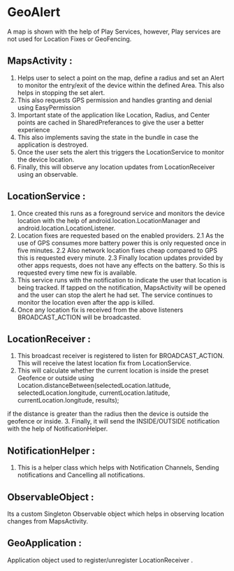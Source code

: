 # GeoAlert
A map is shown with the help of Play Services, however, Play services are not used for Location Fixes or GeoFencing.

## MapsActivity :

1. Helps user to select a point on the map, define a radius and set an Alert to monitor the entry/exit of the device within the defined Area. This also helps in stopping the set alert.
2. This also requests GPS permission and handles granting and denial using EasyPermission
3. Important state of the application like Location, Radius, and Center points are cached in SharedPreferances to give the user a better experience
4. This also implements saving the state in the bundle in case the application is destroyed.
5. Once the user sets the alert this triggers the LocationService to monitor the device location.
6. Finally, this will observe any location updates from LocationReceiver using an observable.

## LocationService :
1. Once created this runs as a foreground service and monitors the device location with the help of android.location.LocationManager and android.location.LocationListener.
2. Location fixes are requested based on the enabled providers.
    2.1 As the use of GPS consumes more battery power this is only requested once in five minutes.
    2.2 Also network location fixes cheap compared to GPS this is requested every minute.
    2.3 Finally location updates provided by other apps requests, does not have any effects on the battery. So this is requested every time new fix is available.
3. This service runs with the notification to indicate the user that location is being tracked.  If tapped on the notification, MapsActivity will be opened and the user can stop the alert he had set.  The service continues to monitor the location even after the app is killed.
4. Once any location fix is received from the above listeners BROADCAST_ACTION will be broadcasted.

## LocationReceiver :
1. This broadcast receiver is registered to listen for BROADCAST_ACTION. This will receive the latest location fix from LocationService.
2. This will calculate whether the current location is inside the preset Geofence or outside using
Location.distanceBetween(selectedLocation.latitude, selectedLocation.longitude, currentLocation.latitude, currentLocation.longitude, results);

if the distance is greater than the radius then the device is outside the geofence or inside.
3. Finally, it will send the INSIDE/OUTSIDE notification with the help of NotificationHelper.

## NotificationHelper :
1. This is a helper class which helps with Notification Channels, Sending notifications and Cancelling all notifications.

## ObservableObject :
Its a custom Singleton Observable object which helps in observing location changes from MapsActivity.

## GeoApplication :
Application object used to register/unregister LocationReceiver .
